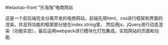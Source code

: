 #letaotao-front
“乐淘淘”电商网站

这是一个前后端完全分离开发的电商网站，前端先用html，css进行框架和界面的渲染，并且将功能的框架部分放在index.string里，
然后用js，jQuery进行动态渲染（功能实现），最后运用webpack进行模块化打包集成，实现网站的页面和功能.